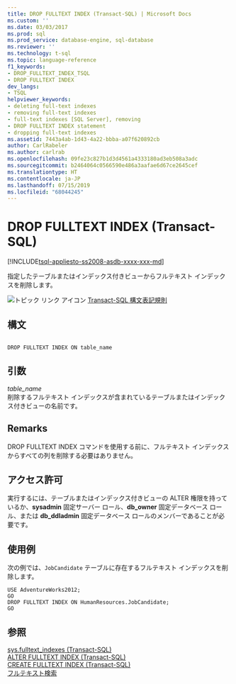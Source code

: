 ```yaml
---
title: DROP FULLTEXT INDEX (Transact-SQL) | Microsoft Docs
ms.custom: ''
ms.date: 03/03/2017
ms.prod: sql
ms.prod_service: database-engine, sql-database
ms.reviewer: ''
ms.technology: t-sql
ms.topic: language-reference
f1_keywords:
- DROP_FULLTEXT_INDEX_TSQL
- DROP FULLTEXT INDEX
dev_langs:
- TSQL
helpviewer_keywords:
- deleting full-text indexes
- removing full-text indexes
- full-text indexes [SQL Server], removing
- DROP FULLTEXT INDEX statement
- dropping full-text indexes
ms.assetid: 7443a4ab-1d43-4a22-bbba-a07f620892cb
author: CarlRabeler
ms.author: carlrab
ms.openlocfilehash: 09fe23c827b1d3d4561a4333180ad3eb508a3adc
ms.sourcegitcommit: b2464064c0566590e486a3aafae6d67ce2645cef
ms.translationtype: HT
ms.contentlocale: ja-JP
ms.lasthandoff: 07/15/2019
ms.locfileid: "68044245"
---
```

# <a name="drop-fulltext-index-transact-sql"></a>DROP FULLTEXT INDEX (Transact-SQL)
[!INCLUDE[tsql-appliesto-ss2008-asdb-xxxx-xxx-md](../../includes/tsql-appliesto-ss2008-asdb-xxxx-xxx-md.md)]

  指定したテーブルまたはインデックス付きビューからフルテキスト インデックスを削除します。  
  
 ![トピック リンク アイコン](../../database-engine/configure-windows/media/topic-link.gif "トピック リンク アイコン") [Transact-SQL 構文表記規則](../../t-sql/language-elements/transact-sql-syntax-conventions-transact-sql.md)  
  
## <a name="syntax"></a>構文  
  
```  
  
DROP FULLTEXT INDEX ON table_name  
```  
  
## <a name="arguments"></a>引数  
 *table_name*  
 削除するフルテキスト インデックスが含まれているテーブルまたはインデックス付きビューの名前です。  
  
## <a name="remarks"></a>Remarks  
 DROP FULLTEXT INDEX コマンドを使用する前に、フルテキスト インデックスからすべての列を削除する必要はありません。  
  
## <a name="permissions"></a>アクセス許可  
 実行するには、テーブルまたはインデックス付きビューの ALTER 権限を持っているか、**sysadmin** 固定サーバー ロール、**db_owner** 固定データベース ロール、または **db_ddladmin** 固定データベース ロールのメンバーであることが必要です。  
  
## <a name="examples"></a>使用例  
 次の例では、`JobCandidate` テーブルに存在するフルテキスト インデックスを削除します。  
  
```  
USE AdventureWorks2012;  
GO  
DROP FULLTEXT INDEX ON HumanResources.JobCandidate;  
GO  
```  
  
## <a name="see-also"></a>参照  
 [sys.fulltext_indexes &#40;Transact-SQL&#41;](../../relational-databases/system-catalog-views/sys-fulltext-indexes-transact-sql.md)   
 [ALTER FULLTEXT INDEX &#40;Transact-SQL&#41;](../../t-sql/statements/alter-fulltext-index-transact-sql.md)   
 [CREATE FULLTEXT INDEX &#40;Transact-SQL&#41;](../../t-sql/statements/create-fulltext-index-transact-sql.md)   
 [フルテキスト検索](../../relational-databases/search/full-text-search.md)  
  
  

